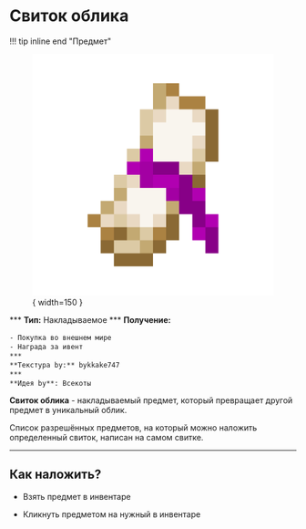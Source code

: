 # Свиток облика

!!! tip inline end "Предмет"
    <figure markdown="span">
        ![cattrack](../../assets/items/consumable/scroll.png){ width=150 }
    </figure>
    ***
    **Тип:** Накладываемое
    ***
    **Получение:**
    
    - Покупка во внешнем мире
    - Награда за ивент
    ***
    **Текстура by:** bykkake747
    ***
    **Идея by**: Всекоты

**Свиток облика** - накладываемый предмет, который превращает другой предмет в уникальный облик.

Список разрешённых предметов, на который можно наложить определенный свиток, написан на самом свитке.

***

## Как наложить?

- Взять предмет в инвентаре

- Кликнуть предметом на нужный в инвентаре